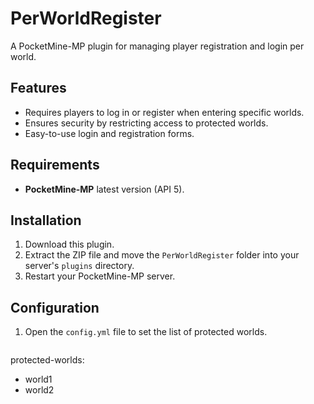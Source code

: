 # PerWorldRegister

A PocketMine-MP plugin for managing player registration and login per world.

## Features
- Requires players to log in or register when entering specific worlds.
- Ensures security by restricting access to protected worlds.
- Easy-to-use login and registration forms.

## Requirements
- **PocketMine-MP** latest version (API 5).

## Installation
1. Download this plugin.
2. Extract the ZIP file and move the `PerWorldRegister` folder into your server's `plugins` directory.
3. Restart your PocketMine-MP server.

## Configuration
1. Open the `config.yml` file to set the list of protected worlds.
   ```
  protected-worlds:
  - world1
  - world2
  

